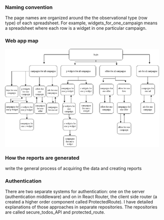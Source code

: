 ### Naming convention 

The page names are organized around the the observational type (row
type) of each spreadsheet. For example, widgets_for_one_campaign means a
spreadsheet where each row is a widget in one particular campaign. 

### Web app map 

![Alt text](/ulanmediadashboard.jpg)

### How the reports are generated

write the general process of acquiring the data and creating reports

### Authentication

There are two separate systems for authentication: one on the server
(authentication middleware) and on in React Router, the client side router (a created a higher order
component called ProtectedRoute). I have detailed explanations of those approaches
in separate repositories. The repositories are called secure_todos_API and
protected_route. 
